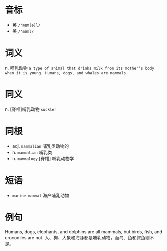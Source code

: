 # 音标

- 英 `/'mæm(ə)l/`
- 美 `/'mæml/`

# 词义

n. 哺乳动物
`a type of animal that drinks milk from its mother’s body when it is young. Humans, dogs, and whales are mammals.`

# 同义

n. [脊椎]哺乳动物
`suckler`

# 同根

- adj. `mammalian` 哺乳类动物的
- n. `mammalian` 哺乳类
- n. `mammalogy` [脊椎] 哺乳动物学

# 短语

- `marine mammal` 海产哺乳动物

# 例句

Humans, dogs, elephants, and dolphins are all mammals, but birds, fish, and crocodiles are not.
人、狗、大象和海豚都是哺乳动物，而鸟、鱼和鳄鱼则不是。


